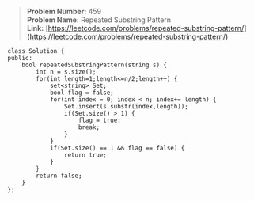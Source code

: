 > **Problem Number:** 459 <br>
> **Problem Name:** Repeated Substring Pattern <br>
> **Link:** [https://leetcode.com/problems/repeated-substring-pattern/](https://leetcode.com/problems/repeated-substring-pattern/) <br>

    class Solution {
    public:
        bool repeatedSubstringPattern(string s) {
            int n = s.size();
            for(int length=1;length<=n/2;length++) {
                set<string> Set;
                bool flag = false;
                for(int index = 0; index < n; index+= length) {
                    Set.insert(s.substr(index,length));
                    if(Set.size() > 1) {
                        flag = true;
                        break;
                    }
                }
                if(Set.size() == 1 && flag == false) {
                    return true;
                }
            }
            return false;
        }
    };